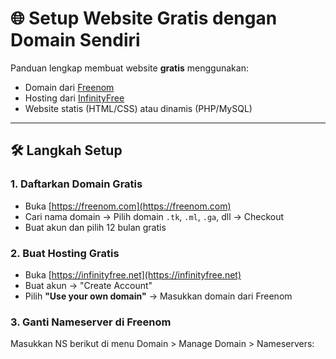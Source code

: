 # 🌐 Setup Website Gratis dengan Domain Sendiri

Panduan lengkap membuat website **gratis** menggunakan:
- Domain dari [Freenom](https://www.freenom.com/)
- Hosting dari [InfinityFree](https://www.infinityfree.net/)
- Website statis (HTML/CSS) atau dinamis (PHP/MySQL)

---

## 🛠️ Langkah Setup

### 1. Daftarkan Domain Gratis
- Buka [https://freenom.com](https://freenom.com)
- Cari nama domain → Pilih domain `.tk`, `.ml`, `.ga`, dll → Checkout
- Buat akun dan pilih 12 bulan gratis

### 2. Buat Hosting Gratis
- Buka [https://infinityfree.net](https://infinityfree.net)
- Buat akun → "Create Account"
- Pilih **"Use your own domain"** → Masukkan domain dari Freenom

### 3. Ganti Nameserver di Freenom
Masukkan NS berikut di menu Domain > Manage Domain > Nameservers:
